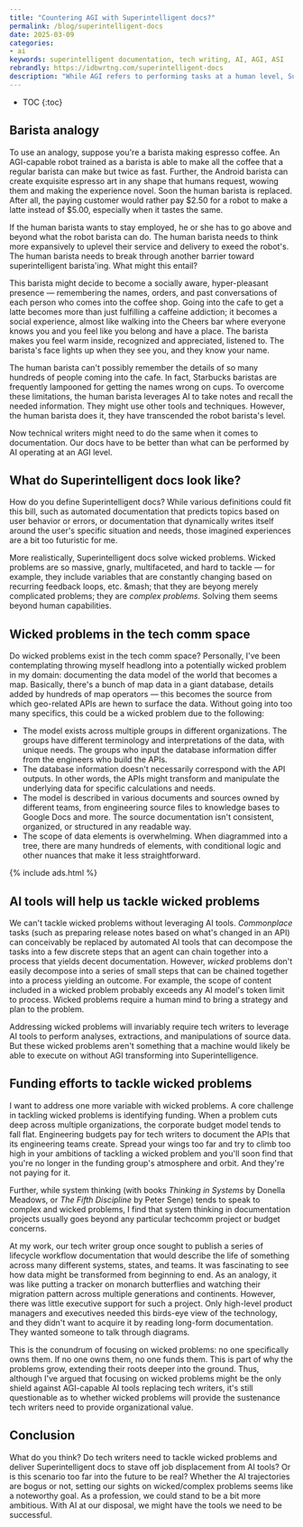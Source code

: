 ```yaml
---
title: "Countering AGI with Superintelligent docs?"
permalink: /blog/superintelligent-docs
date: 2025-03-09
categories:
- ai
keywords: superintelligent documentation, tech writing, AI, AGI, ASI
rebrandly: https://idbwrtng.com/superintelligent-docs
description: "While AGI refers to performing tasks at a human level, Superintelligence refers to performing tasks that <i>exceed</i> human capabilities. If tech writers want to survive the AI apocalypse, we'll have to go beyond mere AGI levels of competence and tread water within the Superintelligent space.<br/><br/>Reason being, AI will eventually replace most of what we do, making it such that when AGI is reached, job displacement for tech writers will be more common because AGI will perform the same tasks, only cheaper. But the likelihood of AGI progressing to Superintelligence seems less likely to me (in the same way that moving from assisted driving to fully autonomous driving is so much harder than anyone anticipated). Striving for Superintelligent docs seems like the most logical counter-move against AI's encroachment on tech writer territory."
---
```



* TOC
{:toc}

## Barista analogy

To use an analogy, suppose you're a barista making espresso coffee. An AGI-capable robot trained as a barista is able to make all the coffee that a regular barista can make but twice as fast. Further, the Android barista can create exquisite espresso art in any shape that humans request, wowing them and making the experience novel. Soon the human barista is replaced. After all, the paying customer would rather pay $2.50 for a robot to make a latte instead of $5.00, especially when it tastes the same.

If the human barista wants to stay employed, he or she has to go above and beyond what the robot barista can do. The human barista needs to think more expansively to uplevel their service and delivery to exeed the robot's. The human barista needs to break through another barrier toward superintelligent barista'ing. What might this entail? 

This barista might decide to become a socially aware, hyper-pleasant presence &mdash; remembering the names, orders, and past conversations of each person who comes into the coffee shop. Going into the cafe to get a latte becomes more than just fulfilling a caffeine addiction; it becomes a social experience, almost like walking into the Cheers bar where everyone knows you and you feel like you belong and have a place. The barista makes you feel warm inside, recognized and appreciated, listened to. The barista's face lights up when they see you, and they know your name.

The human barista can't possibly remember the details of so many hundreds of people coming into the cafe. In fact, Starbucks baristas are frequently lampooned for getting the names wrong on cups. To overcome these limitations, the human barista leverages AI to take notes and recall the needed information. They might use other tools and techniques. However, the human barista does it, they have transcended the robot barista's level.

Now technical writers might need to do the same when it comes to documentation. Our docs have to be better than what can be performed by AI operating at an AGI level. 

## What do Superintelligent docs look like?

How do you define Superintelligent docs? While various definitions could fit this bill, such as automated documentation that predicts topics based on user behavior or errors, or documentation that dynamically writes itself around the user's specific situation and needs, those imagined experiences are a bit too futuristic for me. 

More realistically, Superintelligent docs solve wicked problems. Wicked problems are so massive, gnarly, multifaceted, and hard to tackle &mdash; for example, they include variables that are constantly changing based on recurring feedback loops, etc. &mash; that they are beyong merely complicated problems; they are *complex problems*. Solving them seems beyond human capabilities.

## Wicked problems in the tech comm space

Do wicked problems exist in the tech comm space? Personally, I've been contemplating throwing myself headlong into a potentially wicked problem in my domain: documenting the data model of the world that becomes a map. Basically, there's a bunch of map data in a giant database, details added by hundreds of map operators &mdash; this becomes the source from which geo-related APIs are hewn to surface the data. Without going into too many specifics, this could be a wicked problem due to the following:

* The model exists across multiple groups in different organizations. The groups have different terminology and interpretations of the data, with unique needs. The groups who input the database information differ from the engineers who build the APIs.
* The database information doesn't necessarily correspond with the API outputs. In other words, the APIs might transform and manipulate the underlying data for specific calculations and needs.
* The model is described in various documents and sources owned by different teams, from engineering source files to knowledge bases to Google Docs and more. The source documentation isn't consistent, organized, or structured in any readable way.
* The scope of data elements is overwhelming. When diagrammed into a tree, there are many hundreds of elements, with conditional logic and other nuances that make it less straightforward.

{% include ads.html %}

## AI tools will help us tackle wicked problems

We can't tackle wicked problems without leveraging AI tools. *Commonplace* tasks (such as preparing release notes based on what's changed in an API) can conceivably be replaced by automated AI tools that can decompose the tasks into a few discrete steps that an agent can chain together into a process that yields decent documentation. However, *wicked* problems don't easily decompose into a series of small steps that can be chained together into a process yielding an outcome. For example, the scope of content included in a wicked problem probably exceeds any AI model's token limit to process. Wicked problems require a human mind to bring a strategy and plan to the problem. 

Addressing wicked problems will invariably require tech writers to leverage AI tools to perform analyses, extractions, and manipulations of source data. But these wicked problems aren't something that a machine would likely be able to execute on without AGI transforming into Superintelligence.

## Funding efforts to tackle wicked problems

I want to address one more variable with wicked problems. A core challenge in tackling wicked problems is identifying funding. When a problem cuts deep across multiple organizations, the corporate budget model tends to fall flat. Engineering budgets pay for tech writers to document the APIs that its engineering teams create. Spread your wings too far and try to climb too high in your ambitions of tackling a wicked problem and you'll soon find that you're no longer in the funding group's atmosphere and orbit. And they're not paying for it.

Further, while system thinking (with books *Thinking in Systems* by Donella Meadows, or *The Fifth Discipline* by Peter Senge) tends to speak to complex and wicked problems, I find that system thinking in documentation projects usually goes beyond any particular techcomm project or budget concerns. 

At my work, our tech writer group once sought to publish a series of lifecycle workflow documentation that would describe the life of something across many different systems, states, and teams. It was fascinating to see how data might be transformed from beginning to end. As an analogy, it was like putting a tracker on monarch butterflies and watching their migration pattern across multiple generations and continents. However, there was little executive support for such a project. Only high-level product managers and executives needed this birds-eye view of the technology, and they didn't want to acquire it by reading long-form documentation. They wanted someone to talk through diagrams.

This is the conundrum of focusing on wicked problems: no one specifically owns them. If no one owns them, no one funds them. This is part of why the problems grow, extending their roots deeper into the ground. Thus, although I've argued that focusing on wicked problems might be the only shield against AGI-capable AI tools replacing tech writers, it's still questionable as to whether wicked problems will provide the sustenance tech writers need to provide organizational value.

## Conclusion

What do you think? Do tech writers need to tackle wicked problems and deliver Superintelligent docs to stave off job displacement from AI tools? Or is this scenario too far into the future to be real? Whether the AI trajectories are bogus or not, setting our sights on wicked/complex problems seems like a noteworthy goal. As a profession, we could stand to be a bit more ambitious. With AI at our disposal, we might have the tools we need to be successful.

